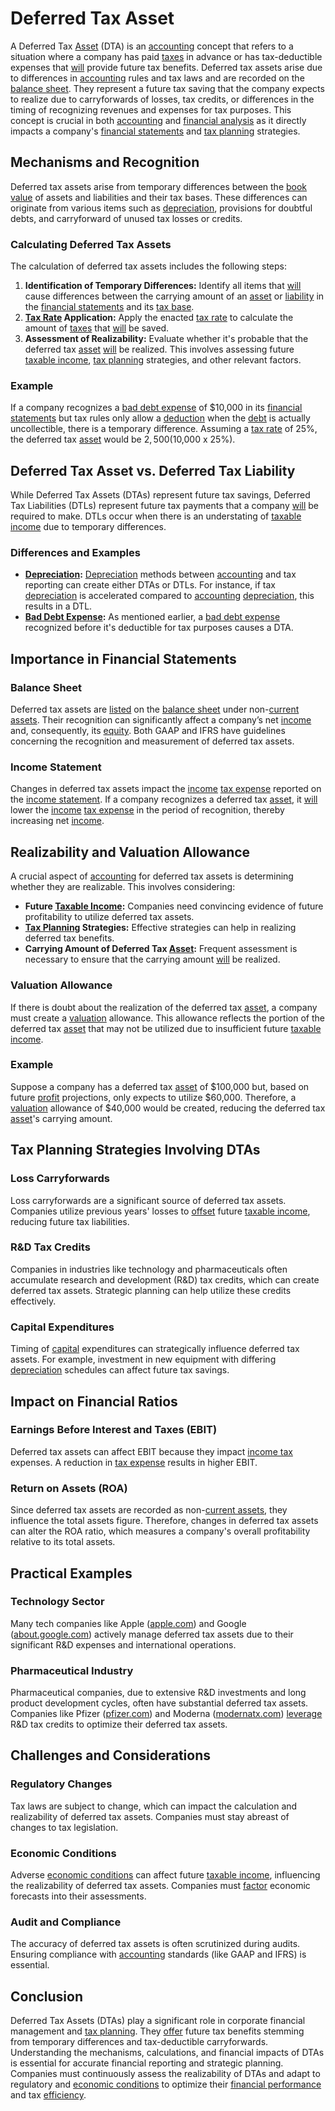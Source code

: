 # Deferred Tax Asset

A Deferred Tax [Asset](../a/asset.md) (DTA) is an [accounting](../a/accounting.md) concept that refers to a situation where a company has paid [taxes](../t/taxes.md) in advance or has tax-deductible expenses that [will](../w/will.md) provide future tax benefits. Deferred tax assets arise due to differences in [accounting](../a/accounting.md) rules and tax laws and are recorded on the [balance sheet](../b/balance_sheet.md). They represent a future tax saving that the company expects to realize due to carryforwards of losses, tax credits, or differences in the timing of recognizing revenues and expenses for tax purposes. This concept is crucial in both [accounting](../a/accounting.md) and [financial analysis](../f/financial_analysis.md) as it directly impacts a company's [financial statements](../f/financial_statements.md) and [tax planning](../t/tax_planning.md) strategies.

## Mechanisms and Recognition

Deferred tax assets arise from temporary differences between the [book value](../b/book_value.md) of assets and liabilities and their tax bases. These differences can originate from various items such as [depreciation](../d/depreciation.md), provisions for doubtful debts, and carryforward of unused tax losses or credits.

### Calculating Deferred Tax Assets

The calculation of deferred tax assets includes the following steps:

1. **Identification of Temporary Differences:** Identify all items that [will](../w/will.md) cause differences between the carrying amount of an [asset](../a/asset.md) or [liability](../l/liability.md) in the [financial statements](../f/financial_statements.md) and its [tax base](../t/tax_base.md).
2. **[Tax Rate](../t/tax_rate.md) Application:** Apply the enacted [tax rate](../t/tax_rate.md) to calculate the amount of [taxes](../t/taxes.md) that [will](../w/will.md) be saved.
3. **Assessment of Realizability:** Evaluate whether it's probable that the deferred tax [asset](../a/asset.md) [will](../w/will.md) be realized. This involves assessing future [taxable income](../t/taxable_income.md), [tax planning](../t/tax_planning.md) strategies, and other relevant factors.

### Example

If a company recognizes a [bad debt expense](../b/bad_debt_expense.md) of $10,000 in its [financial statements](../f/financial_statements.md) but tax rules only allow a [deduction](../d/deduction.md) when the [debt](../d/debt.md) is actually uncollectible, there is a temporary difference. Assuming a [tax rate](../t/tax_rate.md) of 25%, the deferred tax [asset](../a/asset.md) would be $2,500 ($10,000 x 25%).

## Deferred Tax Asset vs. Deferred Tax Liability

While Deferred Tax Assets (DTAs) represent future tax savings, Deferred Tax Liabilities (DTLs) represent future tax payments that a company [will](../w/will.md) be required to make. DTLs occur when there is an understating of [taxable income](../t/taxable_income.md) due to temporary differences.

### Differences and Examples

- **[Depreciation](../d/depreciation.md):** [Depreciation](../d/depreciation.md) methods between [accounting](../a/accounting.md) and tax reporting can create either DTAs or DTLs. For instance, if tax [depreciation](../d/depreciation.md) is accelerated compared to [accounting](../a/accounting.md) [depreciation](../d/depreciation.md), this results in a DTL.
- **[Bad Debt Expense](../b/bad_debt_expense.md):** As mentioned earlier, a [bad debt expense](../b/bad_debt_expense.md) recognized before it's deductible for tax purposes causes a DTA.

## Importance in Financial Statements

### Balance Sheet

Deferred tax assets are [listed](../l/listed.md) on the [balance sheet](../b/balance_sheet.md) under non-[current assets](../c/current_assets.md). Their recognition can significantly affect a company’s net [income](../i/income.md) and, consequently, its [equity](../e/equity.md). Both GAAP and IFRS have guidelines concerning the recognition and measurement of deferred tax assets.

### Income Statement

Changes in deferred tax assets impact the [income](../i/income.md) [tax expense](../t/tax_expense.md) reported on the [income statement](../i/income_statement.md). If a company recognizes a deferred tax [asset](../a/asset.md), it [will](../w/will.md) lower the [income](../i/income.md) [tax expense](../t/tax_expense.md) in the period of recognition, thereby increasing net [income](../i/income.md).

## Realizability and Valuation Allowance

A crucial aspect of [accounting](../a/accounting.md) for deferred tax assets is determining whether they are realizable. This involves considering:

- **Future [Taxable Income](../t/taxable_income.md):** Companies need convincing evidence of future profitability to utilize deferred tax assets.
- **[Tax Planning](../t/tax_planning.md) Strategies:** Effective strategies can help in realizing deferred tax benefits.
- **Carrying Amount of Deferred Tax [Asset](../a/asset.md):** Frequent assessment is necessary to ensure that the carrying amount [will](../w/will.md) be realized.

### Valuation Allowance

If there is doubt about the realization of the deferred tax [asset](../a/asset.md), a company must create a [valuation](../v/valuation.md) allowance. This allowance reflects the portion of the deferred tax [asset](../a/asset.md) that may not be utilized due to insufficient future [taxable income](../t/taxable_income.md).

### Example

Suppose a company has a deferred tax [asset](../a/asset.md) of $100,000 but, based on future [profit](../p/profit.md) projections, only expects to utilize $60,000. Therefore, a [valuation](../v/valuation.md) allowance of $40,000 would be created, reducing the deferred tax [asset](../a/asset.md)'s carrying amount.

## Tax Planning Strategies Involving DTAs

### Loss Carryforwards

Loss carryforwards are a significant source of deferred tax assets. Companies utilize previous years' losses to [offset](../o/offset.md) future [taxable income](../t/taxable_income.md), reducing future tax liabilities.

### R&D Tax Credits

Companies in industries like technology and pharmaceuticals often accumulate research and development (R&D) tax credits, which can create deferred tax assets. Strategic planning can help utilize these credits effectively.

### Capital Expenditures

Timing of [capital](../c/capital.md) expenditures can strategically influence deferred tax assets. For example, investment in new equipment with differing [depreciation](../d/depreciation.md) schedules can affect future tax savings.

## Impact on Financial Ratios

### Earnings Before Interest and Taxes (EBIT)

Deferred tax assets can affect EBIT because they impact [income tax](../i/income_tax.md) expenses. A reduction in [tax expense](../t/tax_expense.md) results in higher EBIT.

### Return on Assets (ROA)

Since deferred tax assets are recorded as non-[current assets](../c/current_assets.md), they influence the total assets figure. Therefore, changes in deferred tax assets can alter the ROA ratio, which measures a company's overall profitability relative to its total assets.

## Practical Examples

### Technology Sector

Many tech companies like Apple ([apple.com](https://www.apple.com)) and Google ([about.google.com](https://about.google/)) actively manage deferred tax assets due to their significant R&D expenses and international operations.

### Pharmaceutical Industry

Pharmaceutical companies, due to extensive R&D investments and long product development cycles, often have substantial deferred tax assets. Companies like Pfizer ([pfizer.com](https://www.pfizer.com)) and Moderna ([modernatx.com](https://www.modernatx.com)) [leverage](../l/leverage.md) R&D tax credits to optimize their deferred tax assets.

## Challenges and Considerations

### Regulatory Changes

Tax laws are subject to change, which can impact the calculation and realizability of deferred tax assets. Companies must stay abreast of changes to tax legislation.

### Economic Conditions

Adverse [economic conditions](../e/economic_conditions.md) can affect future [taxable income](../t/taxable_income.md), influencing the realizability of deferred tax assets. Companies must [factor](../f/factor.md) economic forecasts into their assessments.

### Audit and Compliance

The accuracy of deferred tax assets is often scrutinized during audits. Ensuring compliance with [accounting](../a/accounting.md) standards (like GAAP and IFRS) is essential.

## Conclusion

Deferred Tax Assets (DTAs) play a significant role in corporate financial management and [tax planning](../t/tax_planning.md). They [offer](../o/offer.md) future tax benefits stemming from temporary differences and tax-deductible carryforwards. Understanding the mechanisms, calculations, and financial impacts of DTAs is essential for accurate financial reporting and strategic planning. Companies must continuously assess the realizability of DTAs and adapt to regulatory and [economic conditions](../e/economic_conditions.md) to optimize their [financial performance](../f/financial_performance.md) and tax [efficiency](../e/efficiency.md).